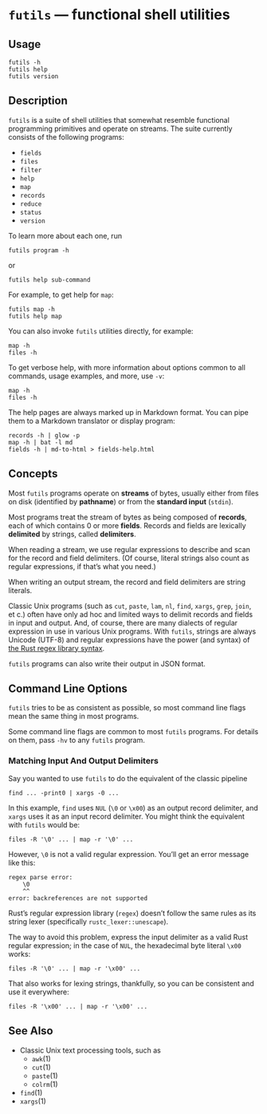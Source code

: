 # `futils` — functional shell utilities

## Usage

```
futils -h
futils help
futils version
```

## Description

`futils` is a suite of shell utilities that somewhat resemble functional
programming primitives and operate on streams. The suite currently consists of
the following programs:

* `fields`
* `files`
* `filter`
* `help`
* `map`
* `records`
* `reduce`
* `status`
* `version`

To learn more about each one, run

```
futils program -h
```

or

```
futils help sub-command
```

For example, to get help for `map`:

```
futils map -h
futils help map
```

You can also invoke `futils` utilities directly, for example:

```
map -h
files -h
```

To get verbose help, with more information about options common to all commands,
usage examples, and more, use `-v`:

```
map -h
files -h
```

The help pages are always marked up in Markdown format. You can pipe them to a
Markdown translator or display program:

```
records -h | glow -p
map -h | bat -l md
fields -h | md-to-html > fields-help.html
```

## Concepts

Most `futils` programs operate on **streams** of bytes, usually either from
files on disk (identified by **pathname**) or from the **standard input**
(`stdin`).

Most programs treat the stream of bytes as being composed of **records**, each
of which contains 0 or more **fields**. Records and fields are lexically
**delimited** by strings, called **delimiters**.

When reading a stream, we use regular expressions to describe and scan for the
record and field delimiters. (Of course, literal strings also count as regular
expressions, if that’s what you need.)

When writing an output stream, the record and field delimiters are string
literals.

Classic Unix programs (such as `cut`, `paste`, `lam`, `nl`, `find`, `xargs`,
`grep`, `join`, et c.) often have only ad hoc and limited ways to delimit
records and fields in input and output. And, of course, there are many dialects
of regular expression in use in various Unix programs. With `futils`, strings
are always Unicode (UTF-8) and regular expressions have the power (and syntax)
of [the Rust regex library syntax](https://docs.rs/regex/latest/regex/).

`futils` programs can also write their output in JSON format.

## Command Line Options

`futils` tries to be as consistent as possible, so most command line flags mean
the same thing in most programs.

Some command line flags are common to most `futils` programs. For details on
them, pass `-hv` to any `futils` program.

### Matching Input And Output Delimiters

Say you wanted to use `futils` to do the equivalent of the classic pipeline

```
find ... -print0 | xargs -0 ...
```

In this example, `find` uses `NUL` (`\0` or `\x00`) as an output record
delimiter, and `xargs` uses it as an input record delimiter. You might think the
equivalent with `futils` would be:

```
files -R '\0' ... | map -r '\0' ...
```

However, `\0` is not a valid regular expression. You’ll get an error message
like this:

```
regex parse error:
    \0
    ^^
error: backreferences are not supported
```

Rust’s regular expression library (`regex`) doesn’t follow the same rules as its
string lexer (specifically `rustc_lexer::unescape`).

The way to avoid this problem, express the input delimiter as a valid Rust
regular expression; in the case of `NUL`, the hexadecimal byte literal `\x00`
works:

```
files -R '\0' ... | map -r '\x00' ...
```

That also works for lexing strings, thankfully, so you can be consistent and use
it everywhere:

```
files -R '\x00' ... | map -r '\x00' ...
```

## See Also

* Classic Unix text processing tools, such as
  * `awk`(1)
  * `cut`(1)
  * `paste`(1)
  * `colrm`(1)
* `find`(1)
* `xargs`(1)
